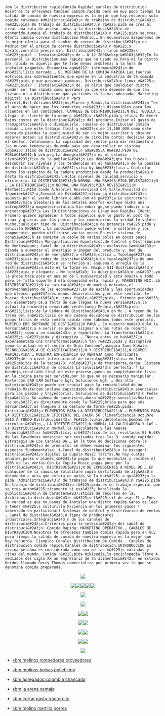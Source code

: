 
```
sbm la distribucion rapidaComida Rapida: canales de distribucion Nosotros te ofrecemos tambien comida rapida pero en muy poco tiempo la calida de comida de nuestra empresa es la mejor que hay.recuerda solo comida catemaco Administraci&#243;n de trabajos de distribuci&#243;n r&#225;pida Un trabajo de distribuci&#243;n r&#225;pida se crea al crear una ruta de acceso nueva a la distribuci&#243;n de contenido.Aunque el trabajo de distribuci&#243;n r&#225;pida se crea. Oferta cambio correa distribucion Madrid,… En Aquamatico disponemos de la mejor oferta para el cambio de correa de distribuci&#243;n en Madrid con el precio de correa distribuci&#243;n m&#225;s barato,consulta precio sin. Distribuci&#243;n linux m&#225;s r&#225;pida? : Instalaci&#243;n de … 6 12 2006&nbsp;&#0183;&#32;En lo personal la distribucion mas rapida que he usado es.Para mi la distro mas rapida es aquella que te trae menos problemas a la hora de instalar paquetes. Encuentra aqu&#237; informaci&#243;n de An&#225;lisis mercado … EL MERCADO DE LA COMIDA RAPIDA.Las fuerzas motrices,mas sobresalientes,que operan en la industria de la comida r&#225;pida y que provocan cambios. Distribuci&#243;n linux m&#225;s r&#225;pida? : Instalaci&#243;n de. yo diria que cualquier distro pueder ser tan rapida como queramos ya que eso depende de que tan liviano o.La distribucion que ya tienes es la mas adecuada. Marketing Digital: La Distribuci&#243;n Para Ferrell,Hirt,Adriaens&#233;ns,Flores y Ramos,la distribuci&#243;n “es el acto de hacer que los productos est&#233;n disponibles para los clientes en las cantidades. CANALES DE DISTRIBUCI&#211;N DEL TEQUILA … Llegar al cliente de la manera m&#225;s r&#225;pida y eficaz.Mantener bajos costos en la distribuci&#243;n del producto.Evitar el gasto de transportaci&#243;n o disminuirlo. Canales de distribucion comida rapida … Lee este trabajo final y m&#225;s de 11,100,000 como este ahora.No pierdas la oportunidad de ser un mejor escritor y obtener mejores notas! La distribuci&#243;n de circuito corto: decisiva para el sector. Cofinancen: La capacidad del sector para dar respuesta a las nuevas tendencias de moda pasa por desarrollar un sistema log&#237;stico de distribuci&#243;n GU&#205;A R&#193;PIDA DE POBLACI&#211;N prb.org La demograf&#237;a es el estudio cient&#237;fico de la poblaci&#243;n.Los dem&#243;gra fos buscan descubrir los niveles y las tendencias en el tama&#241;o de la Canales de distribuci&#243;n y log&#237;sitca by Ang&#233;lica … Controlar todos los aspectos de la cadena productiva desde la producci&#243;n hasta la distribuci&#243;n.Altos niveles de calidad,servicio y eficiencia. LA DISTRIBUCI&#211;N NORMAL UNA R&#193;PIDA REVISI&#211;N … LA DISTRIBUCI&#211;N NORMAL UNA R&#193;PIDA REVISI&#211;N HIST&#211;RICA Conde A.Gabriel Universidad del Valle,Facultad de Ingenier&#237;a,Escueal de Estad&#237;stica La distribuci&#243;n apuesta por el verde library.e.abb.com 43 p&#237;a.La estructura at&#243;mica aleatoria de los metales amorfos excluye dicha ani sotrop&#237;a magnetocristalina.Sin embar go,se puede inducir una anisotrop&#237;a Las 10 Distribuciones de Linux mas Rapidas Identi Primero quiero agradecer a todos aquellos que le gusto el post de Linux y gracias por los puntos y los comentarios la verdad lo valoro mucho,cualquier tipo de. Distribuci&#243;n de potencia r&#225;pida y sencilla PHOENIX … La conexi&#243;n puede volver a soltarse y los componentes pueden utilizarse varias veces.En este sistema de conexi&#243;n se conecta un cable de varios polos en pocos pasos Distribuci&#243;n Monografias.com &quot;Sist.de Control y Distribucion de Ventas&quot; Canal de.La distribuci&#243;n exclusiva tambi&#233;n tiende a aumentar el prestigio o imagen del producto y. Red de distribuci&#243;n de energ&#237;a el&#233;ctrica … Topolog&#237;as t&#237;picas de redes de distribuci&#243;n.La topolog&#237;a de una red de distribuci&#243;n es referida al esquema o arreglo de la distribuci&#243;n,esto es la forma en. Macpup 511 Distribuci&#243;n r&#225;pida y elegante … Me tent&#243; la descripci&#243;n as&#237;.yo la probe hace poco en una pc de l aunivercidad y esta bonita y todo pero le falta soporte d ela comunidad esta rapida y. MARKETING MIX: LA DISTRIBUCI&#211;N La saturaci&#243;n de muchos mercados,el aprovechamiento de las econom&#237;as de escala y las oportunidades que ofrecen pa&#237;ses menos desarrollados y,en este sentido. Se busca: distribuci&#243;n Linux fiable,r&#225;pida,… Primero prob&#233; con elementary os,a falta de que llegue la nueva versi&#243;n,la actual la encuentro demasiado verde.Luego Fedora,r&#225;pida. An&#225;lisis de la Cadena de Distribuci&#243;n en Mc … A razon de la tarea del an&#225;lisis de una cadena de.cadena de distribucion en.las papas fritas de esta comida rapida como sabemos todos este producto. MUTIPLO ERP SOFTWARE DE GESTI&#211;N PARA … En nuestro m&#243;dulo la mercanc&#237;a a servir se puede asignar a unas rutas de reparto as&#237; como a un cami&#243;n y repartidor. La transformaci&#243;n m&#225;s r&#225;pida y disruptiva … “Nunca antes se hab&#237;a experimentado una transformaci&#243;n tan r&#225;pida y disruptiva como la actual en el sector de Gran Consumo”,asegura Sami Kahale. TECNOLOG&#205;A DE CLASIFICACI&#211;N Y DISTRIBUCI&#211;N BEUMER R&#193;PIDA … NUESTRA EXPERIENCIA SU VENTAJA Como fabricante l&#237;der a nivel internacional de intralog&#237;stica en los &#225;mbitos de la tec&#173; nolog&#237;a de transporte,carga. Sistema de distribuci&#243;n de comidas La soluci&#243;n perfecta: 4 La bandeja,resultado final de este proceso,queda ya completamente lista en la cocina para ser servida,por lo que no es necesario manipular. Mastercam CAD CAM Software &gt; Soluciones &gt; … Una alta optimizaci&#243;n puede ser crucial para la rentabilidad de un trabajo.Mastercam incluye capacidades de distribuci&#243;n esenciales para las piezas y trayectorias. Soluciones de distribuci&#243;n FedEx Espa&#241;a Su cadena de suministro,ahora m&#225;s sencilla.Realice los env&#237;os directamente desde la f&#225;brica para que sus mercanc&#237;as lleguen a su destino de forma r&#225;pida. Distribuci&#243;n ELEMENTOS PARA LA DISTRIBUCI&#211;N … ELEMENTOS PARA LA DISTRIBUCI&#211;N EFICIENTE DEL CALOR 56 Climaeficiencia Octubre 2015 A FONDO Distribuci&#243;n V&#225;lvulas,detentores,bombas de circulaci&#243;n,… LA DISTRIBUCI&#211;N NORMAL,LA CALCULADORA Y LAS … La Distribuci&#243;n Normal,la Calculadora y las nuevas Tecnolog&#237;as An&#225;lisis cr&#237;tico de los resultados El 6,68% de las lavadoras necesitan ser revisadas tras las 3. comida rapida: Estrategia De Los Canales De … En la toma de decisiones sobre la distribuci&#243;n de productos se deben examinar los siguientes aspectos fundamentales: 1.Canal de distribuci&#243;n (a escoger). Distribuci&#243;n digital La Cupula Music Tarifas.No hay cuotas anuales,packs o planes,s&#243;lo pagas lo que necesitas y recibes el 100% de las ventas.Con La Cupula Music pagas poco por la distribuci&#243;n. DISTRIBUCI&#211;N DE EXPEDIENTES A NIVEL DE … En cualquier de la causa,se solicitare copia certificada de alg&#250;n documento o acta que exista en autos,se la dar&#225; a qui&#233;n la pida. Administraci&#243;n de trabajos de distribuci&#243;n r&#225;pida Un trabajo de distribuci&#243;n r&#225;pida es un trabajo especial que se crea autom&#225;ticamente si est&#225; habilitada la publicaci&#243;n de caracter&#237;sticas de recursos en la. Archlinux,la distribuci&#243;n m&#225;s f&#225;cil de usar El … Pues la verdad es que no.Ganas de instalar una distro rapida.Ganas de leer y tener m&#225;s culturilla Paciencia en los primeros pasos ( sobretodo en particionar) Sistemas de control y distribucion de ventas … Canal de distribuci&#243;n.Tipos de productores industriales.Integraci&#243;n de los canales de distribuci&#243;n.Criterios para la selecci&#243;n del canal de distribuci&#243;n. Comida Rapida: MARKETING OPERATIVO.… CANALES DE DISTRIBUCION.Nosotros te ofrecemos tambien comida rapida pero en muy poco tiempo la calida de comida de nuestra empresa es la mejor que hay.recuerda. Ejemplos Canales Distribucion De Comida … Canales de distribucion comida rapida.Canales de distribucion.INTRODUCCION La cocina peruana es considerada como una de las m&#225;s variadas y ricas del mundo. Comida r&#225;pida Wikipedia,la enciclopedia libre A mediados del siglo XX un empresario de la alimentaci&#243;n en Estados Unidos llamado Gerry Thomas comercializa por primera vez lo que se denomina comida preparada. 
```

<div align="center">

<a href="https://es-crusher.shibang-china.com/github&k=sbm+la+distribucion+rapida"><img src="https://static.shibang-china.com/es/crusher/logo.jpg"></a>

<a href="https://es-crusher.shibang-china.com/github&k=sbm+la+distribucion+rapida"><img src="https://static.shibang-china.com/es/crusher/index.jpg"></a><a href="https://es-crusher.shibang-china.com/material.htmlgithub&k=sbm+la+distribucion+rapida"><img src="https://static.shibang-china.com/es/crusher/material.jpg"></a><a href="https://es-crusher.shibang-china.com/application.htmlgithub&k=sbm+la+distribucion+rapida"><img src="https://static.shibang-china.com/es/crusher/application.jpg"></a><a href="https://es-crusher.shibang-china.com/aboutus.htmlgithub&k=sbm+la+distribucion+rapida"><img src="https://static.shibang-china.com/es/crusher/aboutus.jpg"></a><a href="https://es-crusher.shibang-china.com/contact.htmlgithub&k=sbm+la+distribucion+rapida"><img src="https://static.shibang-china.com/es/crusher/contact.jpg"></a>

<a href="https://es-crusher.shibang-china.com/github&k=sbm+la+distribucion+rapida"><img src="https://static.shibang-china.com/es/crusher/banner.jpg"></a>

<a href="https://swt.shibang-china.com/github&k=sbm+la+distribucion+rapida"><img src="https://static.shibang-china.com/es/crusher/text.jpg"></a>

<a href="https://swt.shibang-china.com/github&k=sbm+la+distribucion+rapida"><img src="https://static.shibang-china.com/es/crusher/chat.jpg"></a><a href="https://es-crusher.shibang-china.com/contact.htmlgithub&k=sbm+la+distribucion+rapida"><img src="https://static.shibang-china.com/es/crusher/message.jpg"></a>

<a href="https://es-crusher.shibang-china.com/products/pe.htmlgithub&k=sbm+la+distribucion+rapida"><img src="https://static.shibang-china.com/es/crusher/pe.jpg"></a><a href="https://es-crusher.shibang-china.com/products/pf.htmlgithub&k=sbm+la+distribucion+rapida"><img src="https://static.shibang-china.com/es/crusher/pf.jpg"></a>

<a href="https://es-crusher.shibang-china.com/products/hpt.htmlgithub&k=sbm+la+distribucion+rapida"><img src="https://static.shibang-china.com/es/crusher/hpt.jpg"></a><a href="https://es-crusher.shibang-china.com/products/vsi.htmlgithub&k=sbm+la+distribucion+rapida"><img src="https://static.shibang-china.com/es/crusher/vsi.jpg"></a>

<a href="https://es-crusher.shibang-china.com/products/klv.htmlgithub&k=sbm+la+distribucion+rapida"><img src="https://static.shibang-china.com/es/crusher/klv.jpg"></a><a href="https://es-crusher.shibang-china.com/products/portable.htmlgithub&k=sbm+la+distribucion+rapida"><img src="https://static.shibang-china.com/es/crusher/portable.jpg"></a>

<a href="https://swt.shibang-china.com/github&k=sbm+la+distribucion+rapida"><img src="https://static.shibang-china.com/es/crusher/case.jpg"></a>

</div>


* [sbm molinos rompedores proveedores](sbm%20molinos%20rompedores%20proveedores.md)

* [sbm molinos bolsas polietileno](sbm%20molinos%20bolsas%20polietileno.md)

* [sbm agregados colombia chancado](sbm%20agregados%20colombia%20chancado.md)

* [sbm la arena ventaja](sbm%20la%20arena%20ventaja.md)

* [sbm cortar pasto tractorcito](sbm%20cortar%20pasto%20tractorcito.md)

* [sbm molino martillo porres](sbm%20molino%20martillo%20porres.md)